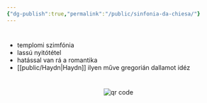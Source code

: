 ```yaml
---
{"dg-publish":true,"permalink":"/public/sinfonia-da-chiesa/"}
---
```


#

- templomi szimfónia
- lassú nyitótétel
- hatással van rá a romantika
- [[public/Haydn\|Haydn]] ilyen műve gregorián dallamot idéz



#
<p style="text-align: center;"><img src="https://chart.googleapis.com/chart?cht=qr&chl=https://notes.andrasdenes.com/sinfonia-da-chiesa&chs=180x180&choe=UTF-8&chld=L|2" alt="qr code"></p>

